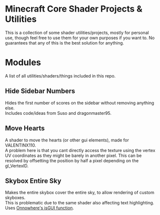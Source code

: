 # Minecraft Core Shader Projects & Utilities

This is a collection of some shader utilities/projects, mostly for personal use, though feel free to use them for your own purposes if you want to. 
No guarantees that any of this is the best solution for anything.

# Modules
A list of all utilities/shaders/things included in this repo.

## Hide Sidebar Numbers

Hides the first number of scores on the sidebar without removing anything else.  
Includes code/ideas from Suso and dragonmaster95.

## Move Hearts

A shader to move the hearts (or other gui elements), made for VALENTINX110.  
A problem here is that you cant directly access the texture using the vertex UV coordinates as they might be barely in another pixel. This can be resolved by offsetting the position by half a pixel depending on the gl_VertexID.

## Skybox Entire Sky

Makes the entire skybox cover the entire sky, to allow rendering of custom skyboxes.  
This is problematic due to the same shader also affecting text highlighting.  
Uses [Onnowhere's isGUI function](https://github.com/onnowhere/core_shaders).
